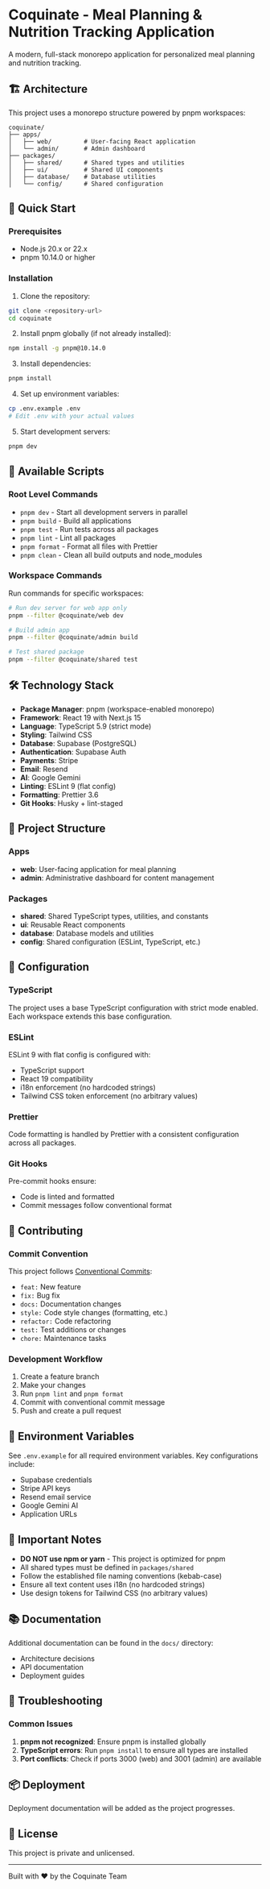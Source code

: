 # Coquinate - Meal Planning & Nutrition Tracking Application

A modern, full-stack monorepo application for personalized meal planning and nutrition tracking.

## 🏗️ Architecture

This project uses a monorepo structure powered by pnpm workspaces:

```
coquinate/
├── apps/
│   ├── web/         # User-facing React application
│   └── admin/       # Admin dashboard
├── packages/
│   ├── shared/      # Shared types and utilities
│   ├── ui/          # Shared UI components
│   ├── database/    # Database utilities
│   └── config/      # Shared configuration
```

## 🚀 Quick Start

### Prerequisites

- Node.js 20.x or 22.x
- pnpm 10.14.0 or higher

### Installation

1. Clone the repository:

```bash
git clone <repository-url>
cd coquinate
```

2. Install pnpm globally (if not already installed):

```bash
npm install -g pnpm@10.14.0
```

3. Install dependencies:

```bash
pnpm install
```

4. Set up environment variables:

```bash
cp .env.example .env
# Edit .env with your actual values
```

5. Start development servers:

```bash
pnpm dev
```

## 📝 Available Scripts

### Root Level Commands

- `pnpm dev` - Start all development servers in parallel
- `pnpm build` - Build all applications
- `pnpm test` - Run tests across all packages
- `pnpm lint` - Lint all packages
- `pnpm format` - Format all files with Prettier
- `pnpm clean` - Clean all build outputs and node_modules

### Workspace Commands

Run commands for specific workspaces:

```bash
# Run dev server for web app only
pnpm --filter @coquinate/web dev

# Build admin app
pnpm --filter @coquinate/admin build

# Test shared package
pnpm --filter @coquinate/shared test
```

## 🛠️ Technology Stack

- **Package Manager**: pnpm (workspace-enabled monorepo)
- **Framework**: React 19 with Next.js 15
- **Language**: TypeScript 5.9 (strict mode)
- **Styling**: Tailwind CSS
- **Database**: Supabase (PostgreSQL)
- **Authentication**: Supabase Auth
- **Payments**: Stripe
- **Email**: Resend
- **AI**: Google Gemini
- **Linting**: ESLint 9 (flat config)
- **Formatting**: Prettier 3.6
- **Git Hooks**: Husky + lint-staged

## 📂 Project Structure

### Apps

- **web**: User-facing application for meal planning
- **admin**: Administrative dashboard for content management

### Packages

- **shared**: Shared TypeScript types, utilities, and constants
- **ui**: Reusable React components
- **database**: Database models and utilities
- **config**: Shared configuration (ESLint, TypeScript, etc.)

## 🔧 Configuration

### TypeScript

The project uses a base TypeScript configuration with strict mode enabled. Each workspace extends this base configuration.

### ESLint

ESLint 9 with flat config is configured with:

- TypeScript support
- React 19 compatibility
- i18n enforcement (no hardcoded strings)
- Tailwind CSS token enforcement (no arbitrary values)

### Prettier

Code formatting is handled by Prettier with a consistent configuration across all packages.

### Git Hooks

Pre-commit hooks ensure:

- Code is linted and formatted
- Commit messages follow conventional format

## 🤝 Contributing

### Commit Convention

This project follows [Conventional Commits](https://www.conventionalcommits.org/):

- `feat:` New feature
- `fix:` Bug fix
- `docs:` Documentation changes
- `style:` Code style changes (formatting, etc.)
- `refactor:` Code refactoring
- `test:` Test additions or changes
- `chore:` Maintenance tasks

### Development Workflow

1. Create a feature branch
2. Make your changes
3. Run `pnpm lint` and `pnpm format`
4. Commit with conventional commit message
5. Push and create a pull request

## 📄 Environment Variables

See `.env.example` for all required environment variables. Key configurations include:

- Supabase credentials
- Stripe API keys
- Resend email service
- Google Gemini AI
- Application URLs

## 🚨 Important Notes

- **DO NOT use npm or yarn** - This project is optimized for pnpm
- All shared types must be defined in `packages/shared`
- Follow the established file naming conventions (kebab-case)
- Ensure all text content uses i18n (no hardcoded strings)
- Use design tokens for Tailwind CSS (no arbitrary values)

## 📚 Documentation

Additional documentation can be found in the `docs/` directory:

- Architecture decisions
- API documentation
- Deployment guides

## 🐛 Troubleshooting

### Common Issues

1. **pnpm not recognized**: Ensure pnpm is installed globally
2. **TypeScript errors**: Run `pnpm install` to ensure all types are installed
3. **Port conflicts**: Check if ports 3000 (web) and 3001 (admin) are available

## 📦 Deployment

Deployment documentation will be added as the project progresses.

## 📝 License

This project is private and unlicensed.

---

Built with ❤️ by the Coquinate Team
